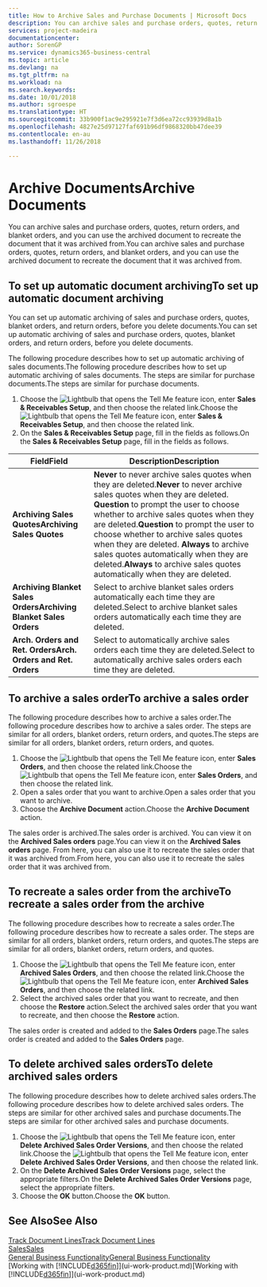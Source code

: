 ```yaml
---
title: How to Archive Sales and Purchase Documents | Microsoft Docs
description: You can archive sales and purchase orders, quotes, return orders, and blanket orders, and you can use the archived document to recreate the document that it was archived from.
services: project-madeira
documentationcenter: 
author: SorenGP
ms.service: dynamics365-business-central
ms.topic: article
ms.devlang: na
ms.tgt_pltfrm: na
ms.workload: na
ms.search.keywords: 
ms.date: 10/01/2018
ms.author: sgroespe
ms.translationtype: HT
ms.sourcegitcommit: 33b900f1ac9e295921e7f3d6ea72cc93939d8a1b
ms.openlocfilehash: 4827e25d97127faf691b96df9868320bb47dee39
ms.contentlocale: en-au
ms.lasthandoff: 11/26/2018

---
```

# <a name="archive-documents"></a><span data-ttu-id="5d168-103">Archive Documents</span><span class="sxs-lookup"><span data-stu-id="5d168-103">Archive Documents</span></span>
<span data-ttu-id="5d168-104">You can archive sales and purchase orders, quotes, return orders, and blanket orders, and you can use the archived document to recreate the document that it was archived from.</span><span class="sxs-lookup"><span data-stu-id="5d168-104">You can archive sales and purchase orders, quotes, return orders, and blanket orders, and you can use the archived document to recreate the document that it was archived from.</span></span>

## <a name="to-set-up-automatic-document-archiving"></a><span data-ttu-id="5d168-105">To set up automatic document archiving</span><span class="sxs-lookup"><span data-stu-id="5d168-105">To set up automatic document archiving</span></span>  
<span data-ttu-id="5d168-106">You can set up automatic archiving of sales and purchase orders, quotes, blanket orders, and return orders, before you delete documents.</span><span class="sxs-lookup"><span data-stu-id="5d168-106">You can set up automatic archiving of sales and purchase orders, quotes, blanket orders, and return orders, before you delete documents.</span></span>

<span data-ttu-id="5d168-107">The following procedure describes how to set up automatic archiving of sales documents.</span><span class="sxs-lookup"><span data-stu-id="5d168-107">The following procedure describes how to set up automatic archiving of sales documents.</span></span> <span data-ttu-id="5d168-108">The steps are similar for purchase documents.</span><span class="sxs-lookup"><span data-stu-id="5d168-108">The steps are similar for purchase documents.</span></span>
1.  <span data-ttu-id="5d168-109">Choose the ![Lightbulb that opens the Tell Me feature](media/ui-search/search_small.png "Tell me what you want to do") icon, enter **Sales & Receivables Setup**, and then choose the related link.</span><span class="sxs-lookup"><span data-stu-id="5d168-109">Choose the ![Lightbulb that opens the Tell Me feature](media/ui-search/search_small.png "Tell me what you want to do") icon, enter **Sales & Receivables Setup**, and then choose the related link.</span></span>
2. <span data-ttu-id="5d168-110">On the **Sales & Receivables Setup** page, fill in the fields as follows.</span><span class="sxs-lookup"><span data-stu-id="5d168-110">On the **Sales & Receivables Setup** page, fill in the fields as follows.</span></span>

|<span data-ttu-id="5d168-111">Field</span><span class="sxs-lookup"><span data-stu-id="5d168-111">Field</span></span>|<span data-ttu-id="5d168-112">Description</span><span class="sxs-lookup"><span data-stu-id="5d168-112">Description</span></span>|
|-----|-----------|
|<span data-ttu-id="5d168-113">**Archiving Sales Quotes**</span><span class="sxs-lookup"><span data-stu-id="5d168-113">**Archiving Sales Quotes**</span></span>|<span data-ttu-id="5d168-114">**Never** to never archive sales quotes when they are deleted.</span><span class="sxs-lookup"><span data-stu-id="5d168-114">**Never** to never archive sales quotes when they are deleted.</span></span> <span data-ttu-id="5d168-115">**Question** to prompt the user to choose whether to archive sales quotes when they are deleted.</span><span class="sxs-lookup"><span data-stu-id="5d168-115">**Question** to prompt the user to choose whether to archive sales quotes when they are deleted.</span></span> <span data-ttu-id="5d168-116">**Always** to archive sales quotes automatically when they are deleted.</span><span class="sxs-lookup"><span data-stu-id="5d168-116">**Always** to archive sales quotes automatically when they are deleted.</span></span>|
|<span data-ttu-id="5d168-117">**Archiving Blanket Sales Orders**</span><span class="sxs-lookup"><span data-stu-id="5d168-117">**Archiving Blanket Sales Orders**</span></span>|<span data-ttu-id="5d168-118">Select to archive blanket sales orders automatically each time they are deleted.</span><span class="sxs-lookup"><span data-stu-id="5d168-118">Select to archive blanket sales orders automatically each time they are deleted.</span></span>|
|<span data-ttu-id="5d168-119">**Arch. Orders and Ret. Orders**</span><span class="sxs-lookup"><span data-stu-id="5d168-119">**Arch. Orders and Ret. Orders**</span></span>|<span data-ttu-id="5d168-120">Select to automatically archive sales orders each time they are deleted.</span><span class="sxs-lookup"><span data-stu-id="5d168-120">Select to automatically archive sales orders each time they are deleted.</span></span>|

## <a name="to-archive-a-sales-order"></a><span data-ttu-id="5d168-121">To archive a sales order</span><span class="sxs-lookup"><span data-stu-id="5d168-121">To archive a sales order</span></span>
<span data-ttu-id="5d168-122">The following procedure describes how to archive a sales order.</span><span class="sxs-lookup"><span data-stu-id="5d168-122">The following procedure describes how to archive a sales order.</span></span> <span data-ttu-id="5d168-123">The steps are similar for all orders, blanket orders, return orders, and quotes.</span><span class="sxs-lookup"><span data-stu-id="5d168-123">The steps are similar for all orders, blanket orders, return orders, and quotes.</span></span>

1.  <span data-ttu-id="5d168-124">Choose the ![Lightbulb that opens the Tell Me feature](media/ui-search/search_small.png "Tell me what you want to do") icon, enter **Sales Orders**, and then choose the related link.</span><span class="sxs-lookup"><span data-stu-id="5d168-124">Choose the ![Lightbulb that opens the Tell Me feature](media/ui-search/search_small.png "Tell me what you want to do") icon, enter **Sales Orders**, and then choose the related link.</span></span>  
2.  <span data-ttu-id="5d168-125">Open a sales order that you want to archive.</span><span class="sxs-lookup"><span data-stu-id="5d168-125">Open a sales order that you want to archive.</span></span>  
3.  <span data-ttu-id="5d168-126">Choose the **Archive Document** action.</span><span class="sxs-lookup"><span data-stu-id="5d168-126">Choose the **Archive Document** action.</span></span>

<span data-ttu-id="5d168-127">The sales order is archived.</span><span class="sxs-lookup"><span data-stu-id="5d168-127">The sales order is archived.</span></span> <span data-ttu-id="5d168-128">You can view it on the **Archived Sales orders** page.</span><span class="sxs-lookup"><span data-stu-id="5d168-128">You can view it on the **Archived Sales orders** page.</span></span> <span data-ttu-id="5d168-129">From here, you can also use it to recreate the sales order that it was archived from.</span><span class="sxs-lookup"><span data-stu-id="5d168-129">From here, you can also use it to recreate the sales order that it was archived from.</span></span>

## <a name="to-recreate-a-sales-order-from-the-archive"></a><span data-ttu-id="5d168-130">To recreate a sales order from the archive</span><span class="sxs-lookup"><span data-stu-id="5d168-130">To recreate a sales order from the archive</span></span>
<span data-ttu-id="5d168-131">The following procedure describes how to recreate a sales order.</span><span class="sxs-lookup"><span data-stu-id="5d168-131">The following procedure describes how to recreate a sales order.</span></span> <span data-ttu-id="5d168-132">The steps are similar for all orders, blanket orders, return orders, and quotes.</span><span class="sxs-lookup"><span data-stu-id="5d168-132">The steps are similar for all orders, blanket orders, return orders, and quotes.</span></span>

1.  <span data-ttu-id="5d168-133">Choose the ![Lightbulb that opens the Tell Me feature](media/ui-search/search_small.png "Tell me what you want to do") icon, enter **Archived Sales Orders**, and then choose the related link.</span><span class="sxs-lookup"><span data-stu-id="5d168-133">Choose the ![Lightbulb that opens the Tell Me feature](media/ui-search/search_small.png "Tell me what you want to do") icon, enter **Archived Sales Orders**, and then choose the related link.</span></span>
2.  <span data-ttu-id="5d168-134">Select the archived sales order that you want to recreate, and then choose the **Restore** action.</span><span class="sxs-lookup"><span data-stu-id="5d168-134">Select the archived sales order that you want to recreate, and then choose the **Restore** action.</span></span>  

<span data-ttu-id="5d168-135">The sales order is created and added to the **Sales Orders** page.</span><span class="sxs-lookup"><span data-stu-id="5d168-135">The sales order is created and added to the **Sales Orders** page.</span></span>

## <a name="to-delete-archived-sales-orders"></a><span data-ttu-id="5d168-136">To delete archived sales orders</span><span class="sxs-lookup"><span data-stu-id="5d168-136">To delete archived sales orders</span></span>
<span data-ttu-id="5d168-137">The following procedure describes how to delete archived sales orders.</span><span class="sxs-lookup"><span data-stu-id="5d168-137">The following procedure describes how to delete archived sales orders.</span></span> <span data-ttu-id="5d168-138">The steps are similar for other archived sales and purchase documents.</span><span class="sxs-lookup"><span data-stu-id="5d168-138">The steps are similar for other archived sales and purchase documents.</span></span>

1.  <span data-ttu-id="5d168-139">Choose the ![Lightbulb that opens the Tell Me feature](media/ui-search/search_small.png "Tell me what you want to do") icon, enter **Delete Archived Sales Order Versions**, and then choose the related link.</span><span class="sxs-lookup"><span data-stu-id="5d168-139">Choose the ![Lightbulb that opens the Tell Me feature](media/ui-search/search_small.png "Tell me what you want to do") icon, enter **Delete Archived Sales Order Versions**, and then choose the related link.</span></span>  
2.  <span data-ttu-id="5d168-140">On the **Delete Archived Sales Order Versions** page, select the appropriate filters.</span><span class="sxs-lookup"><span data-stu-id="5d168-140">On the **Delete Archived Sales Order Versions** page, select the appropriate filters.</span></span>  
3.  <span data-ttu-id="5d168-141">Choose the **OK** button.</span><span class="sxs-lookup"><span data-stu-id="5d168-141">Choose the **OK** button.</span></span>

## <a name="see-also"></a><span data-ttu-id="5d168-142">See Also</span><span class="sxs-lookup"><span data-stu-id="5d168-142">See Also</span></span>
[<span data-ttu-id="5d168-143">Track Document Lines</span><span class="sxs-lookup"><span data-stu-id="5d168-143">Track Document Lines</span></span>](across-how-to-track-document-lines.md)  
[<span data-ttu-id="5d168-144">Sales</span><span class="sxs-lookup"><span data-stu-id="5d168-144">Sales</span></span>](sales-manage-sales.md)  
[<span data-ttu-id="5d168-145">General Business Functionality</span><span class="sxs-lookup"><span data-stu-id="5d168-145">General Business Functionality</span></span>](ui-across-business-areas.md)  
<span data-ttu-id="5d168-146">[Working with [!INCLUDE[d365fin](includes/d365fin_md.md)]](ui-work-product.md)</span><span class="sxs-lookup"><span data-stu-id="5d168-146">[Working with [!INCLUDE[d365fin](includes/d365fin_md.md)]](ui-work-product.md)</span></span>

